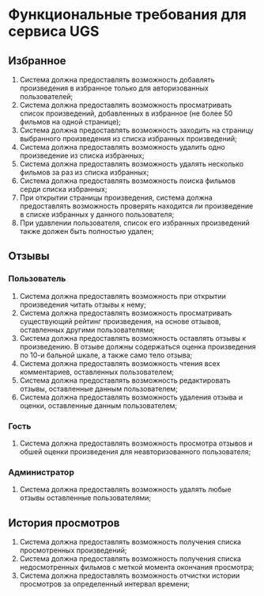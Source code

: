 # Функциональные требования для сервиса UGS

## Избранное

1. Система должна предоставлять возможность добавлять произведения в избранное только
   для авторизованных пользователей;
2. Система должна предоставлять возможность просматривать список произведений,
   добавленных в избранное (не более 50 фильмов на одной странице);
3. Система должна предоставлять возможность заходить на страницу выбранного произведения
   из списка избранных произведений;
4. Система должна предоставлять возможность удалить одно произведение из списка
   избранных;
5. Система должна предоставлять возможность удалять несколько фильмов за раз из
   списка избранных;
6. Система должна предоставлять возможность поиска фильмов серди списка избранных;
7. При открытии страницы произведения, система должна предоставлять возможность
   проверять
   находится ли произведение в списке избранных у данного пользователя;
8. При удавлении пользователя, список его избранных произведений также должен быть
   полностью удален;

## Отзывы

### Пользователь

1. Система должна предоставлять возможность при открытии произведения читать отзывы
   к нему;
2. Система должна предоставлять возможность просматривать существующий рейтинг
   произведения,
   на основе отзывов, оставленных другими пользователями;
3. Система должна предоставлять возможность оставлять отзывы к произведению. В отзыве
   должны содержаться оценка произведения по 10-и бальной шкале, а также само тело
   отзыва;
4. Система должна предоставлять возможность чтения всех комментариев, оставленных пользователем;
5. Система должна предоставлять возможность редактировать отзывы, оставленные данным
   пользователем;
6. Система должна предоставлять возможность удаления отзыва и оценки, оставленные данным
   пользователем;

### Гость

1. Система должна предоставлять возможность просмотра отзывов и обшей оценки
   произведения
   для неавторизованного пользователя;

### Администратор

1. Система должна предоставлять возможность удалять любые отзывы оставленные
   пользователями;

## История просмотров

1. Система должна предоставлять возможность получения списка просмотренных произведений;
2. Система должна предоставлять возможность получения списка недосмотренных фильмов с
   меткой момента окончания просмотра;
3. Система должна предоставлять возможность отчистки истории просмотров за определенный
   интервал времени;